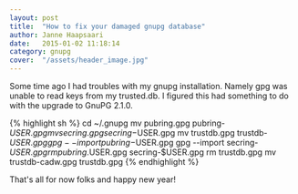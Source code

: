 ```yaml
---
layout: post
title:  "How to fix your damaged gnupg database"
author: Janne Haapsaari
date:   2015-01-02 11:18:14
category: gnupg
cover:  "/assets/header_image.jpg"
---
```

Some time ago I had troubles with my gnupg installation. Namely gpg was unable
to read keys from my trusted.db. I figured this had something to do with the
upgrade to GnuPG 2.1.0.

{% highlight sh %}
cd ~/.gnupg
mv pubring.gpg pubring-$USER.gpg
mv secring.gpg secring-$USER.gpg
mv trustdb.gpg trustdb-$USER.gpg
gpg --import pubring-$USER.gpg
gpg --import secring-$USER.gpg
rm pubring.$USER.gpg secring-$USER.gpg
rm trustdb.gpg
mv trustdb-cadw.gpg trustdb.gpg
{% endhighlight %}

That's all for now folks and happy new year!
